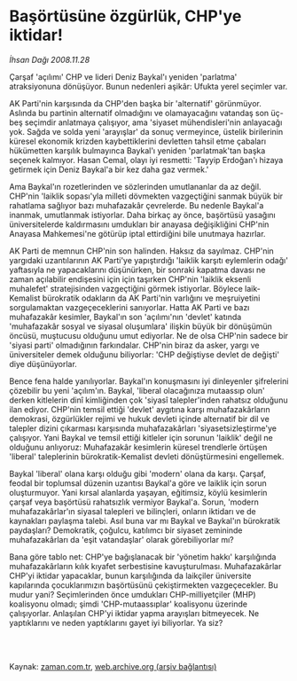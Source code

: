 # Başörtüsüne özgürlük, CHP'ye iktidar!

*İhsan Dağı 2008.11.28*

<td class="columnist-detail">
<p>Çarşaf 'açılımı' CHP ve lideri Deniz Baykal'ı yeniden 'parlatma' atraksiyonuna dönüşüyor. Bunun nedenleri aşikâr: Ufukta yerel seçimler var.</p>
<p>
<div id="haberMetinDiv">
<p> AK Parti'nin karşısında da CHP'den başka bir 'alternatif' görünmüyor. Aslında bu partinin alternatif olmadığını ve olamayacağını vatandaş son üç-beş seçimdir anlatmaya çalışıyor, ama 'siyaset mühendisleri'nin anlayacağı yok. Sağda ve solda yeni 'arayışlar' da sonuç vermeyince, üstelik birilerinin küresel ekonomik krizden kaybettiklerini devletten tahsil etme çabaları hükümetten karşılık bulmayınca Baykal'ı yeniden 'parlatmak'tan başka seçenek kalmıyor. Hasan Cemal, olayı iyi resmetti: 'Tayyip Erdoğan'ı hizaya getirmek için Deniz Baykal'a bir kez daha gaz vermek.' 
<p>Ama Baykal'ın rozetlerinden ve sözlerinden umutlananlar da az değil. CHP'nin 'laiklik sopası'yla milleti dövmekten vazgeçtiğini sanmak büyük bir rahatlama sağlıyor bazı muhafazakâr çevrelerde. Bu nedenle Baykal'a inanmak, umutlanmak istiyorlar. Daha birkaç ay önce, başörtüsü yasağını üniversitelerde kaldırmasını umdukları bir anayasa değişikliğini CHP'nin Anayasa Mahkemesi'ne götürüp iptal ettirdiğini bile unutmaya hazırlar. 
<p>AK Parti de memnun CHP'nin son halinden. Haksız da sayılmaz. CHP'nin yargıdaki uzantılarının AK Parti'ye yapıştırdığı 'laiklik karşıtı eylemlerin odağı' yaftasıyla ne yapacaklarını düşünürken, bir sonraki kapatma davası ne zaman açılabilir endişesini için için taşırken CHP'nin 'laiklik eksenli muhalefet' stratejisinden vazgeçtiğini görmek istiyorlar. Böylece laik-Kemalist bürokratik odakların da AK Parti'nin varlığını ve meşruiyetini sorgulamaktan vazgeçeceklerini sanıyorlar. Hatta AK Parti ve bazı muhafazakâr kesimler, Baykal'ın son 'açılımı'nın 'devlet' katında 'muhafazakâr sosyal ve siyasal oluşumlara' ilişkin büyük bir dönüşümün öncüsü, muştucusu olduğunu umut ediyorlar. Ne de olsa CHP'nin sadece bir 'siyasi parti' olmadığının farkındalar. CHP'nin biraz da asker, yargı ve üniversiteler demek olduğunu biliyorlar: 'CHP değiştiyse devlet de değişti' diye düşünüyorlar.
<p>Bence fena halde yanılıyorlar. Baykal'ın konuşmasını iyi dinleyenler şifrelerini çözebilir bu yeni 'açılım'ın. Baykal, 'liberal olacağınıza mutaassıp olun' derken kitlelerin dinî kimliğinden çok 'siyasî talepler'inden rahatsız olduğunu ilan ediyor. CHP'nin temsil ettiği 'devlet' aygıtına karşı muhafazakârların demokrasi, özgürlükler rejimi ve hukuk devleti içinde alternatif bir dil ve talepler dizini çıkarması karşısında muhafazakârları 'siyasetsizleştirme'ye çalışıyor. Yani Baykal ve temsil ettiği kitleler için sorunun 'laiklik' değil ne olduğunu anlıyoruz: Muhafazakâr kesimlerin küresel trendlerle örtüşen 'liberal' taleplerinin bürokratik-Kemalist devleti dönüştürmesini engellemek. 
<p>Baykal 'liberal' olana karşı olduğu gibi 'modern' olana da karşı. Çarşaf, feodal bir toplumsal düzenin uzantısı Baykal'a göre ve laiklik için sorun oluşturmuyor. Yani kırsal alanlarda yaşayan, eğitimsiz, köylü kesimlerin çarşaf veya başörtüsü rahatsızlık vermiyor Baykal'a. Sorun, 'modern muhafazakârlar'ın siyasal talepleri ve bilinçleri, onların iktidarı ve de kaynakları paylaşma talebi. Asıl buna var mı Baykal ve Baykal'ın bürokratik paydaşları? Demokratik, çoğulcu, katılımcı bir siyaset zemininde muhafazakârları da 'eşit vatandaşlar' olarak görebiliyorlar mı? 
<p>Bana göre tablo net: CHP'ye bağışlanacak bir 'yönetim hakkı' karşılığında muhafazakârların kılık kıyafet serbestisine kavuşturulması. Muhafazakârlar CHP'yi iktidar yapacaklar, bunun karşılığında da laikçiler üniversite kapılarında çocuklarımızın başörtüsünü çekiştirmekten vazgeçecekler. Bu mudur yani? Seçimlerinden önce umdukları CHP-milliyetçiler (MHP) koalisyonu olmadı; şimdi 'CHP-mutaassıplar' koalisyonu üzerinde çalışıyorlar. Anlaşılan CHP'yi iktidar yapma arayışları bitmeyecek. Ne yaptıklarını ve neden yaptıklarını gayet iyi biliyorlar. Ya siz?
<p></p></p></p></p></p></p></p></div>
</p>


<p><br>
		 </br></p></td>

Kaynak: [zaman.com.tr](http://zaman.com.tr/yazar.do?yazino=764956), [web.archive.org (arşiv bağlantısı)](http://web.archive.org/web/20111010195525/http://www.zaman.com.tr:80/yazar.do?yazino=764956)
